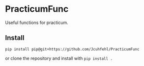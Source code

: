 # PracticumFunc
Useful functions for practicum.

## Install
`pip install pip@git+https://github.com/Jcuhfehl/PracticumFunc`

or clone the repository and install with
`pip install .`
